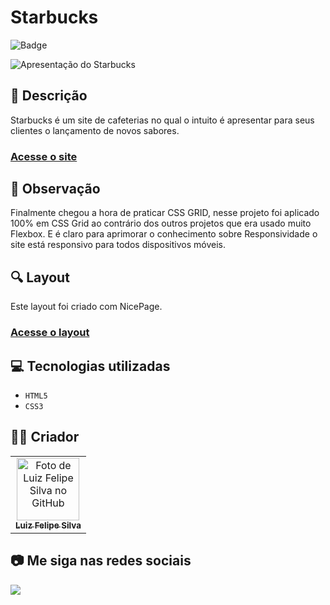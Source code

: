 # Starbucks
![Badge](http://img.shields.io/static/v1?label=STATUS&message=CONCLUIDO&color=GREEN&style=for-the-badge)             

<img src="https://github.com/luizfelipe9627/starbucks/blob/master/assets/video/starbucks.gif" alt="Apresentação do Starbucks">

## 📄 Descrição
Starbucks é um site de cafeterias no qual o intuito é apresentar para seus clientes o lançamento de novos sabores.

### <a href="https://luizfelipe9627.github.io/starbucks">Acesse o site</a>

## 📑 Observação
Finalmente chegou a hora de praticar CSS GRID, nesse projeto foi aplicado 100% em CSS Grid ao contrário dos outros projetos que era usado muito Flexbox. E é claro para aprimorar o conhecimento sobre Responsividade o site está responsivo para todos dispositivos móveis.

## 🔍 Layout
Este layout foi criado com NicePage.
### <a href="https://starbucks.nicepage.io/">Acesse o layout</a>

## 💻 Tecnologias utilizadas

- ``HTML5``
- ``CSS3``

## 🧑‍💻 Criador

<table>
  <tr>
    <td align="center">
      <a href="https://github.com/luizfelipe9627">
        <img src="https://github.com/luizfelipe9627.png" width="100px;" alt="Foto de Luiz Felipe Silva no GitHub"/><br>
        <sub>
          <b>Luiz Felipe Silva</b>
        </sub>
      </a>
    </td>
  </tr>
</table>

## 📷 Me siga nas redes sociais<br>

<p align="left">
  <a href="https://www.linkedin.com/in/luizfelipe9627/" target="_blank"><img src="https://img.shields.io/badge/-LinkedIn-%230077B5?style=for-the-badge&logo=linkedin&logoColor=white"></a>
</p>
